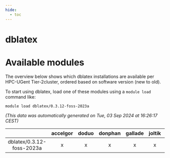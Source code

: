 ```yaml
---
hide:
  - toc
---
```


dblatex
=======

# Available modules


The overview below shows which dblatex installations are available per HPC-UGent Tier-2cluster, ordered based on software version (new to old).

To start using dblatex, load one of these modules using a `module load` command like:

```shell
module load dblatex/0.3.12-foss-2023a
```

*(This data was automatically generated on Tue, 03 Sep 2024 at 16:26:17 CEST)*  

| |accelgor|doduo|donphan|gallade|joltik|shinx|skitty|
| :---: | :---: | :---: | :---: | :---: | :---: | :---: | :---: |
|dblatex/0.3.12-foss-2023a|x|x|x|x|x|x|x|
